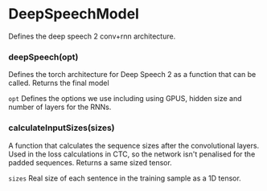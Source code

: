 # DeepSpeechModel

Defines the deep speech 2 conv+rnn architecture.

### deepSpeech(opt)

Defines the torch architecture for Deep Speech 2 as a function that can be called. Returns the final model

`opt` Defines the options we use including using GPUS, hidden size and number of layers for the RNNs.

### calculateInputSizes(sizes)

A function that calculates the sequence sizes after the convolutional layers. Used in the loss calculations in CTC, so the network isn't
penalised for the padded sequences. Returns a same sized tensor.

`sizes` Real size of each sentence in the training sample as a 1D tensor.